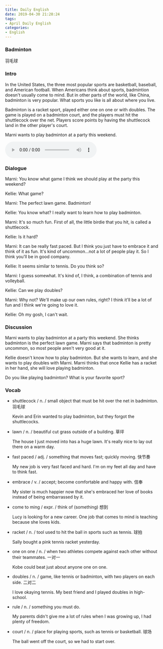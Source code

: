 ```yaml
---
title: Daily English
date: 2019-04-30 21:28:24
tags:
- April Daily English
categories:
- English
---
```


### Badminton
羽毛球

### Intro
In the United States, the three most popular sports are basketball, baseball, and American football. When Americans think about sports, badmintion doesn't usually come to mind. But in other parts of the world, like China, badminton is very popular. What sports you like is all about where you live.

Badminton is a racket sport, played either one on one or with doubles. The game is played on a badminton court, and the players must hit the shuttlecock over the net. Players score points by having the shuttlecock land in the other player's court.

Marni wants to play badminton at a party this weekend.

<!-- more -->

<audio controls>
  <source src="https://audio.englishbaby.com/standard_lesson/dialog_audio/0000/0000/0006/6889_1429676670_089107.mp3"/>
</audio>

### Dialogue
Marni: You know what game I think we should play at the party this weekend?

Kellie: What game?

Marni: The perfect lawn game. Badminton!

Kellie: You know what? I really want to learn how to play badminton.

Marni: It's so much fun. First of all, the little birdie that you hit, is called a shuttlecock.

Kellie: Is it hard?

Marni: It can be really fast paced. But I think you just have to embrace it and think of it as fun. It's kind of uncommon...not a lot of people play it. So I think you'll be in good company.

Kellie: It seems similar to tennis. Do you think so?

Marni: I guess somewhat. It's kind of, I think, a combination of tennis and volleyball.

Kellie: Can we play doubles?

Marni: Why not? We'll make up our own rules, right? I think it'll be a lot of fun and I think we're going to love it.

Kellie: Oh my gosh, I can't wait.

### Discussion
Marni wants to play badminton at a party this weekend. She thinks badminton is the perfect lawn game. Marni says that badminton is pretty uncommon, so most people aren't very good at it.

Kellie doesn't know how to play badminton. But she wants to learn, and she wants to play doubles with Marni. Marni thinks that once Kellie has a racket in her hand, she will love playing badminton.

Do you like playing badminton? What is your favorite sport?

### Vocab
- shuttlecock / n. / small object that must be hit over the net in badminton. 羽毛球

  Kevin and Erin wanted to play badminton, but they forgot the shuttlecocks.

- lawn / n. / beautiful cut grass outside of a building. 草坪

  The house I just moved into has a huge lawn. It's really nice to lay out there on a warm day.

- fast paced / adj. / something that moves fast; quickly moving. 快节奏

  My new job is very fast faced and hard. I'm on my feet all day and have to think fast.

- embrace / v. / accept; become comfortable and happy with. 信奉

  My sister is much happier now that she's embraced her love of books instead of being embarrassed by it.

- come to ming / expr. / think of (something) 想到

  Lucy is looking for a new career. One job that comes to mind is teaching because she loves kids.

- racket / n. / tool used to hit the ball in sports such as tennis. 球拍

  Sally bought a pink tennis racket yesterday.

- one on one / n. / when two athletes compete against each other without their teammates. 一对一

  Kobe could beat just about anyone one on one.

- doubles / n. / game, like tennis or badminton, with two players on each side. 二对二

  I love okaying tennis. My best friend and I played doubles in high-school.

- rule / n. / something you must do.

  My parents didn't give me a lot of rules when I was growing up, I had plenty of freedom.

- court / n. / place for playing sports, such as tennis or basketball. 球场

  The ball went off the court, so we had to start over. 



